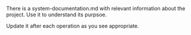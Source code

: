 There is a system-documentation.md with relevant information about the project. Use it to understand its purpsoe. 

Update it after each operation as you see appropriate. 

